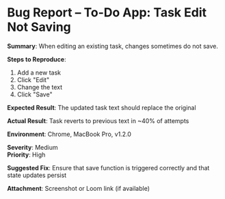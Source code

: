 # Bug Report – To-Do App: Task Edit Not Saving

**Summary**: When editing an existing task, changes sometimes do not save.

**Steps to Reproduce**:
1. Add a new task
2. Click "Edit"
3. Change the text
4. Click "Save"

**Expected Result**: The updated task text should replace the original

**Actual Result**: Task reverts to previous text in ~40% of attempts

**Environment**: Chrome, MacBook Pro, v1.2.0

**Severity**: Medium  
**Priority**: High

**Suggested Fix**: Ensure that save function is triggered correctly and that state updates persist

**Attachment**: Screenshot or Loom link (if available)
